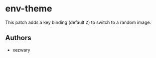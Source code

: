 # env-theme

This patch adds a key binding (default <kbd>Z</kbd>) to switch
to a random image.

## Authors

* xezwary
